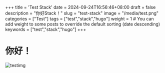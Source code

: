 +++
title = 'Test Stack'
date = 2024-09-24T16:56:46+08:00
draft = false
description = "你好Stack！"
slug = "test-stack"
image = "/media/test.png"
categories = ["Test"]
tags = ["test","stack","hugo"]
weight = 1       # You can add weight to some posts to override the default sorting (date descending)
keywords = ["test","stack","hugo"]
+++

# 你好！

![testimg](/media/test.png)